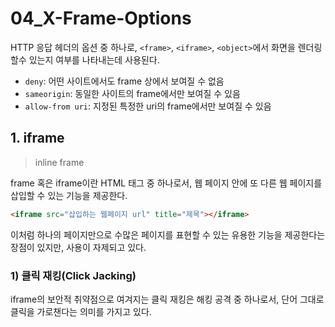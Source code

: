 # 04_X-Frame-Options

HTTP 응답 헤더의 옵션 중 하나로, `<frame>`, `<iframe>`, `<object>`에서 화면을 렌더링 할수 있는지 여부를 나타내는데 사용된다.

- `deny`: 어떤 사이트에서도 frame 상에서 보여질 수 없음
- `sameorigin`: 동일한 사이트의 frame에서만 보여질 수 있음
- `allow-from uri`: 지정된 특정한 uri의 frame에서만 보여질 수 있음

## 1. iframe

> inline frame

frame 혹은 iframe이란 HTML 태그 중 하나로서, 웹 페이지 안에 또 다른 웹 페이지를 삽입할 수 있는 기능을 제공한다.

```html
<iframe src="삽입하는 웹페이지 url" title="제목"></iframe>
```

이처럼 하나의 페이지만으로 수많은 페이지를 표현할 수 있는 유용한 기능을 제공한다는 장점이 있지만, 사용이 자제되고 있다.

### 1) 클릭 재킹(Click Jacking)

iframe의 보안적 취약점으로 여겨지는 클릭 재킹은 해킹 공격 중 하나로서, 단어 그대로 클릭을 가로챈다는 의미를 가지고 있다.



